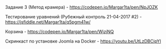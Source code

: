 



Задание 3 (Метод крамера) - https://codepen.io/Margar1ta/pen/NpJOZK

Тестирование уравнений (Рубежный контроль 21-04-2017 #2) - https://jsfiddle.net/Margar1ta/q5pgm41w/

Корзина - https://codepen.io/Margar1ta/pen/WjzjNQ

Скринкаст по установке Joomla на Docker - https://youtu.be/UtLzDBCipYI
